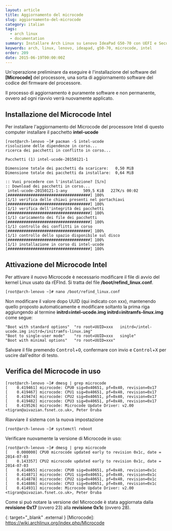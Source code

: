 ```yaml
---
layout: article
title: Aggiornamento del microcode
slug: aggiornamento-del-microcode
category: italian
tags:
  - arch linux
  - documentation
summary: Installare Arch Linux su Lenovo IdeaPad G50-70 con UEFI e Secure Boot (parte 9 - Aggiornamento del microcode)
keywords: arch, linux, lenovo, ideapad, g50-70, microcode, intel
order: 209
date: 2015-06-19T00:00:00Z
---
```


Un'operazione preliminare da eseguire è l'installazione del software del
**[Microcode]** del processore, una sorta di aggiornamento software del codice
del firmware del processore.

Il processo di aggiornamento è puramente software e non permanente, ovvero ad
ogni riavvio verrà nuovamente applicato.

## Installazione del Microcode Intel

Per installare l'aggiornamento del Microcode del processore Intel di questo
computer installare il pacchetto **intel-ucode**

    [root@arch-lenovo ~]# pacman -S intel-ucode
    risoluzione delle dipendenze in corso...
    ricerca dei pacchetti in conflitto in corso...

    Pacchetti (1) intel-ucode-20150121-1

    Dimensione totale dei pacchetti da scaricare:   0,50 MiB
    Dimensione totale dei pacchetti da installare:  0,64 MiB

    :: Vuoi procedere con l'installazione? [S/n] 
    :: Download dei pacchetti in corso...
     intel-ucode-20150121-1-any       509,5 KiB   227K/s 00:02 [####################################] 100%
    (1/1) verifica delle chiavi presenti nel portachiavi       [####################################] 100%
    (1/1) verifica dell'integrità dei pacchetti                [####################################] 100%
    (1/1) caricamento dei file dei pacchetti                   [####################################] 100%
    (1/1) controllo dei conflitti in corso                     [####################################] 100%
    (1/1) controllo dello spazio disponibile sul disco         [####################################] 100%
    (1/1) installazione in corso di intel-ucode                [####################################] 100%

## Attivazione del Microcode Intel

Per attivare il nuovo Microcode è necessario modificare il file di avvio del
kernel Linux usato da rEFInd. Si tratta del file **/boot/refind_linux.conf**.

    [root@arch-lenovo ~]# nano /boot/refind_linux.conf
    
Non modificare il valore dopo UUID (qui indicato con xxx), mantenendo quello
proposto automaticamente e modificare soltanto la prima riga aggiungendo al
termine **initrd=intel-ucode.img initrd=initramfs-linux.img** come segue:

    "Boot with standard options"  "ro root=UUID=xxx   initrd=/intel-ucode.img initrd=/initramfs-linux.img"
    "Boot to single-user mode"    "ro root=UUID=xxx   single"
    "Boot with minimal options"   "ro root=UUID=xxx"

Salvare il file premendo <kbd>Control</kbd>+<kbd>O</kbd>, confermare con invio
e <kbd>Control</kbd>+<kbd>X</kbd> per uscire dall'editor di testo.

## Verifica del Microcode in uso

    [root@arch-lenovo ~]# dmesg | grep microcode
    [    0.419461] microcode: CPU0 sig=0x40651, pf=0x40, revision=0x17
    [    0.419467] microcode: CPU1 sig=0x40651, pf=0x40, revision=0x17
    [    0.419474] microcode: CPU2 sig=0x40651, pf=0x40, revision=0x17
    [    0.419482] microcode: CPU3 sig=0x40651, pf=0x40, revision=0x17
    [    0.419526] microcode: Microcode Update Driver: v2.00 <tigran@aivazian.fsnet.co.uk>, Peter Oruba

Riavviare il sistema con la nuova impostazione

    [root@arch-lenovo ~]# systemctl reboot

Verificare nuovamente la versione di Microcode in uso:
    
    [root@arch-lenovo ~]# dmesg | grep microcode
    [    0.000000] CPU0 microcode updated early to revision 0x1c, date = 2014-07-03
    [    0.143357] CPU2 microcode updated early to revision 0x1c, date = 2014-07-03
    [    0.414865] microcode: CPU0 sig=0x40651, pf=0x40, revision=0x1c
    [    0.414871] microcode: CPU1 sig=0x40651, pf=0x40, revision=0x1c
    [    0.414878] microcode: CPU2 sig=0x40651, pf=0x40, revision=0x1c
    [    0.414886] microcode: CPU3 sig=0x40651, pf=0x40, revision=0x1c
    [    0.414931] microcode: Microcode Update Driver: v2.00 <tigran@aivazian.fsnet.co.uk>, Peter Oruba

Come si può notare la versione del Microcode è stata aggiornata dalla **revisione
0x17** (ovvero 23) alla **revisione 0x1c** (ovvero 28).

{: target="_blank" .external }
[Microcode]: https://wiki.archlinux.org/index.php/Microcode